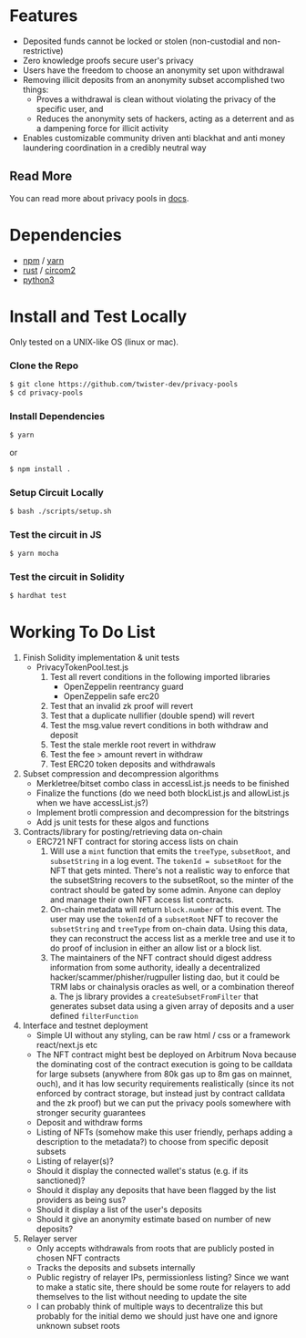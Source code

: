 # Features

-   Deposited funds cannot be locked or stolen (non-custodial and non-restrictive)
-   Zero knowledge proofs secure user's privacy
-   Users have the freedom to choose an anonymity set upon withdrawal
-   Removing illicit deposits from an anonymity subset accomplished two things:
    -   Proves a withdrawal is clean without violating the privacy of the specific user, and
    -   Reduces the anonymity sets of hackers, acting as a deterrent and as a dampening force for illicit activity
-   Enables customizable community driven anti blackhat and anti money laundering coordination in a credibly neutral way

## Read More
You can read more about privacy pools in [docs](./docs).

# Dependencies

-   [npm](https://www.npmjs.com/) / [yarn](https://yarnpkg.com/)
-   [rust](https://www.rust-lang.org/tools/install) / [circom2](https://docs.circom.io/getting-started/installation/)
-   [python3](https://www.python.org/downloads/)

# Install and Test Locally

Only tested on a UNIX-like OS (linux or mac).

### Clone the Repo

```sh
$ git clone https://github.com/twister-dev/privacy-pools
$ cd privacy-pools
```

### Install Dependencies

```sh
$ yarn
```

or

```sh
$ npm install .
```

### Setup Circuit Locally

```sh
$ bash ./scripts/setup.sh
```

### Test the circuit in JS

```sh
$ yarn mocha
```

### Test the circuit in Solidity

```sh
$ hardhat test
```

# Working To Do List

1. Finish Solidity implementation & unit tests
    - PrivacyTokenPool.test.js
        1. Test all revert conditions in the following imported libraries
            - OpenZeppelin reentrancy guard
            - OpenZeppelin safe erc20
        2. Test that an invalid zk proof will revert
        3. Test that a duplicate nullifier (double spend) will revert
        4. Test the msg.value revert conditions in both withdraw and deposit
        5. Test the stale merkle root revert in withdraw
        6. Test the fee > amount revert in withdraw
        7. Test ERC20 token deposits and withdrawals
2. Subset compression and decompression algorithms
    - Merkletree/bitset combo class in accessList.js needs to be finished
    - Finalize the functions (do we need both blockList.js and allowList.js when we have accessList.js?)
    - Implement brotli compression and decompression for the bitstrings
    - Add js unit tests for these algos and functions
3. Contracts/library for posting/retrieving data on-chain
    - ERC721 NFT contract for storing access lists on chain
        1. Will use a `mint` function that emits the `treeType`, `subsetRoot`, and `subsetString` in a log event. The `tokenId = subsetRoot` for the NFT that gets minted. There's not a realistic way to enforce that the subsetString recovers to the subsetRoot, so the minter of the contract should be gated by some admin. Anyone can deploy and manage their own NFT access list contracts.
        2. On-chain metadata will return `block.number` of this event. The user may use the `tokenId` of a `subsetRoot` NFT to recover the `subsetString` and `treeType` from on-chain data. Using this data, they can reconstruct the access list as a merkle tree and use it to do proof of inclusion in either an allow list or a block list.
        3. The maintainers of the NFT contract should digest address information from some authority, ideally a decentralized hacker/scammer/phisher/rugpuller listing dao, but it could be TRM labs or chainalysis oracles as well, or a combination thereof
           a. The js library provides a `createSubsetFromFilter` that generates subset data using a given array of deposits and a user defined `filterFunction`
4. Interface and testnet deployment
    - Simple UI without any styling, can be raw html / css or a framework react/next.js etc
    - The NFT contract might best be deployed on Arbitrum Nova because the dominating cost of the contract execution is going to be calldata for large subsets (anywhere from 80k gas up to 8m gas on mainnet, ouch), and it has low security requirements realistically (since its not enforced by contract storage, but instead just by contract calldata and the zk proof) but we can put the privacy pools somewhere with stronger security guarantees
    - Deposit and withdraw forms
    - Listing of NFTs (somehow make this user friendly, perhaps adding a description to the metadata?) to choose from specific deposit subsets
    - Listing of relayer(s)?
    - Should it display the connected wallet's status (e.g. if its sanctioned)?
    - Should it display any deposits that have been flagged by the list providers as being sus?
    - Should it display a list of the user's deposits
    - Should it give an anonymity estimate based on number of new deposits?
5. Relayer server
    - Only accepts withdrawals from roots that are publicly posted in chosen NFT contracts
    - Tracks the deposits and subsets internally
    - Public registry of relayer IPs, permissionless listing? Since we want to make a static site, there should be some route for relayers to add themselves to the list without needing to update the site
    - I can probably think of multiple ways to decentralize this but probably for the initial demo we should just have one and ignore unknown subset roots
